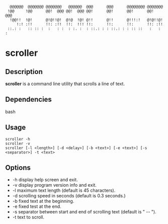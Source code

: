 ```
  @@@@@@  @@@@@@@ @@@@@@@   @@@@@@  @@@      @@@      @@@@@@@@ @@@@@@@
 !@@     !@@      @@!  @@@ @@!  @@@ @@!      @@!      @@!      @@!  @@@
  !@@!!  !@!      @!@!!@!  @!@  !@! @!!      @!!      @!!!:!   @!@!!@!
     !:! :!!      !!: :!!  !!:  !!! !!:      !!:      !!:      !!: :!!
 ::.: :   :: :: :  :   : :  : :. :  : ::.: : : ::.: : : :: ::   :   : :
```

# scroller

## Description

**scroller** is a command line utility that scrolls a line of text.

## Dependencies

bash

## Usage

`scroller -h`  
`scroller -v`  
`scroller [-l <length>] [-d <delay>] [-b <text>] [-e <text>] [-s <separator>] -t <text>`

## Options

*  -h display help screen and exit.
*  -v display program version info and exit.
*  -l maximum text length (default is 45 characters).
*  -d scrolling speed in seconds (default is 0.3 seconds.)
*  -b fixed text at the beginning.
*  -e fixed test at the end.
*  -s separator between start and end of scrolling text (default is " -- ").
*  -t text to scroll.


